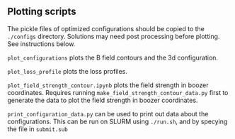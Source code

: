 
## Plotting scripts

The pickle files of optimized configurations should be copied to the `./configs` directory.
Solutions may need post processing before plotting. See instructions below.


`plot_configurations` plots the B field contours and the 3d configuration.

`plot_loss_profile` plots the loss profiles.

`plot_field_strength_contour.ipynb` plots the field strength in boozer coordinates. Requires running `make_field_strength_contour_data.py` first to generate the data to plot the field strength in boozer coordinates.

`print_configuration_data.py` can be used to print out data about the configurations. This can be run on SLURM using `./run.sh`, and by specying the file in `submit.sub`

